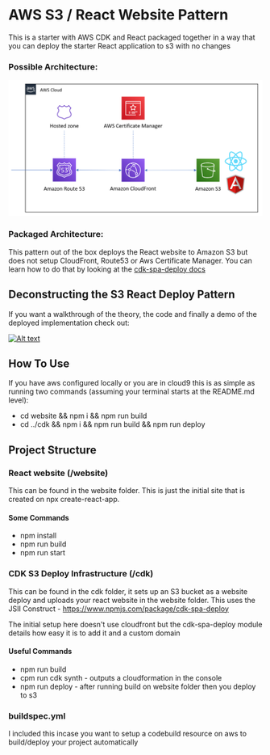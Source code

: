 # AWS S3 / React Website Pattern
This is a starter with AWS CDK and React packaged together in a way that you can deploy the starter React application to s3 with no changes

### Possible Architecture:
![Architecture](https://raw.githubusercontent.com/cdk-patterns/serverless/master/s3-react-website/img/architecture.PNG)

### Packaged Architecture:
This pattern out of the box deploys the React website to Amazon S3 but does not setup CloudFront, Route53 or Aws Certificate Manager. You can learn how to do that by looking at the [cdk-spa-deploy docs](https://github.com/nideveloper/CDK-SPA-Deploy)

## Deconstructing the S3 React Deploy Pattern
If you want a walkthrough of the theory, the code and finally a demo of the deployed implementation check out:

[![Alt text](https://img.youtube.com/vi/tUUNiF0q7rk/0.jpg)](https://www.youtube.com/watch?v=tUUNiF0q7rk)

## How To Use
If you have aws configured locally or you are in cloud9 this is as simple as running two commands (assuming your terminal starts at the README.md level):
- cd website && npm i && npm run build
- cd ../cdk && npm i && npm run build && npm run deploy 

## Project Structure

### React website (/website)
This can be found in the website folder. This is just the initial site that is created on npx create-react-app.

#### Some Commands
- npm install
- npm run build
- npm run start

### CDK S3 Deploy Infrastructure (/cdk)
This can be found in the cdk folder, it sets up an S3 bucket as a website deploy and uploads your react website in the website folder. This uses the JSII Construct - https://www.npmjs.com/package/cdk-spa-deploy

The initial setup here doesn't use cloudfront but the cdk-spa-deploy module details how easy it is to add it and a custom domain

#### Useful Commands

- npm run build
- cpm run cdk synth - outputs a cloudformation in the console
- npm run deploy - after running build on website folder then you deploy to s3

### buildspec.yml
I included this incase you want to setup a codebuild resource on aws to build/deploy your project automatically

